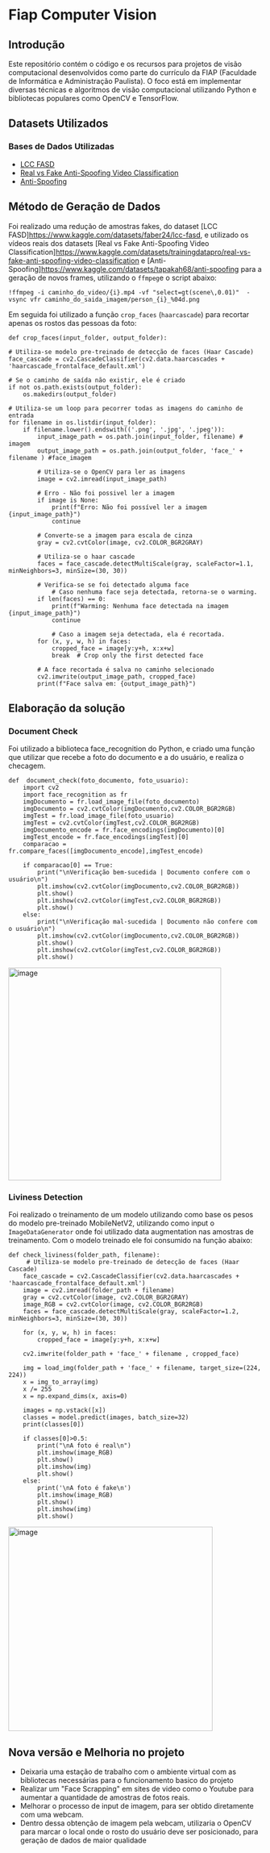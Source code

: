 # Fiap Computer Vision

## Introdução

Este repositório contém o código e os recursos para projetos de visão computacional desenvolvidos como parte do currículo da FIAP (Faculdade de Informática e Administração Paulista). O foco está em implementar diversas técnicas e algoritmos de visão computacional utilizando Python e bibliotecas populares como OpenCV e TensorFlow.

## Datasets Utilizados

### Bases de Dados Utilizadas

- [LCC FASD](https://www.kaggle.com/datasets/faber24/lcc-fasd)
- [Real vs Fake Anti-Spoofing Video Classification](https://www.kaggle.com/datasets/trainingdatapro/real-vs-fake-anti-spoofing-video-classification)
- [Anti-Spoofing](https://www.kaggle.com/datasets/tapakah68/anti-spoofing)

## Método de Geração de Dados

Foi realizado uma redução de amostras fakes, do dataset [LCC FASD]https://www.kaggle.com/datasets/faber24/lcc-fasd, e utilizado os vídeos reais dos datasets [Real vs Fake Anti-Spoofing Video Classification]https://www.kaggle.com/datasets/trainingdatapro/real-vs-fake-anti-spoofing-video-classification e [Anti-Spoofing]https://www.kaggle.com/datasets/tapakah68/anti-spoofing para a geração de novos frames, utilizando o `ffmpeg`e o script abaixo:

`
!ffmpeg -i caminho_do_video/{i}.mp4 -vf "select=gt(scene\,0.01)"  -vsync vfr caminho_do_saida_imagem/person_{i}_%04d.png
`

Em seguida foi utilizado a função `crop_faces` (`haarcascade`) para recortar apenas os rostos das pessoas da foto:


    
    def crop_faces(input_folder, output_folder):

    # Utiliza-se modelo pre-treinado de detecção de faces (Haar Cascade)
    face_cascade = cv2.CascadeClassifier(cv2.data.haarcascades + 'haarcascade_frontalface_default.xml')

    # Se o caminho de saída não existir, ele é criado
    if not os.path.exists(output_folder):
        os.makedirs(output_folder)

    # Utiliza-se um loop para pecorrer todas as imagens do caminho de entrada
    for filename in os.listdir(input_folder):
        if filename.lower().endswith(('.png', '.jpg', '.jpeg')):
            input_image_path = os.path.join(input_folder, filename) # imagem
            output_image_path = os.path.join(output_folder, 'face_' + filename ) #face_imagem

            # Utiliza-se o OpenCV para ler as imagens
            image = cv2.imread(input_image_path)

            # Erro - Não foi possivel ler a imagem
            if image is None:
                print(f"Erro: Não foi possível ler a imagem {input_image_path}")
                continue

            # Converte-se a imagem para escala de cinza
            gray = cv2.cvtColor(image, cv2.COLOR_BGR2GRAY)

            # Utiliza-se o haar cascade
            faces = face_cascade.detectMultiScale(gray, scaleFactor=1.1, minNeighbors=3, minSize=(30, 30))

            # Verifica-se se foi detectado alguma face
                # Caso nenhuma face seja detectada, retorna-se o warming.
            if len(faces) == 0:
                print(f"Warming: Nenhuma face detectada na imagem {input_image_path}")
                continue

                # Caso a imagem seja detectada, ela é recortada.
            for (x, y, w, h) in faces:
                cropped_face = image[y:y+h, x:x+w]
                break  # Crop only the first detected face

            # A face recortada é salva no caminho selecionado
            cv2.imwrite(output_image_path, cropped_face)
            print(f"Face salva em: {output_image_path}")
            

## Elaboração da solução

### Document Check

Foi utilizado a biblioteca face_recognition do Python, e criado uma função que utilizar que recebe a foto do documento e a do usuário, e realiza o checagem.


    def  document_check(foto_documento, foto_usuario):
        import cv2
        import face_recognition as fr
        imgDocumento = fr.load_image_file(foto_documento)
        imgDocumento = cv2.cvtColor(imgDocumento,cv2.COLOR_BGR2RGB)
        imgTest = fr.load_image_file(foto_usuario)
        imgTest = cv2.cvtColor(imgTest,cv2.COLOR_BGR2RGB)
        imgDocumento_encode = fr.face_encodings(imgDocumento)[0]
        imgTest_encode = fr.face_encodings(imgTest)[0]
        comparacao = fr.compare_faces([imgDocumento_encode],imgTest_encode)
        
        if comparacao[0] == True:
            print("\nVerificação bem-sucedida | Documento confere com o usuário\n")
            plt.imshow(cv2.cvtColor(imgDocumento,cv2.COLOR_BGR2RGB))
            plt.show()
            plt.imshow(cv2.cvtColor(imgTest,cv2.COLOR_BGR2RGB))
            plt.show()
        else:
            print("\nVerificação mal-sucedida | Documento não confere com o usuário\n")
            plt.imshow(cv2.cvtColor(imgDocumento,cv2.COLOR_BGR2RGB))
            plt.show()
            plt.imshow(cv2.cvtColor(imgTest,cv2.COLOR_BGR2RGB))
            plt.show()
            

<img width="422" alt="image" src="https://github.com/luizhdramos/Fiap_Computer_Vision/assets/96795757/0247bd36-6f70-4963-89ec-1fcd333b34d0">

### Liviness Detection 

Foi realizado o treinamento de um modelo utilizando como base os pesos do modelo pre-treinado MobileNetV2, utilizando como input o `ImageDataGenerator` onde foi utilizado data augmentation nas amostras de treinamento. Com o modelo treinado ele foi consumido na função abaixo:


  
    def check_liviness(folder_path, filename):
         # Utiliza-se modelo pre-treinado de detecção de faces (Haar Cascade)
        face_cascade = cv2.CascadeClassifier(cv2.data.haarcascades + 'haarcascade_frontalface_default.xml')
        image = cv2.imread(folder_path + filename)
        gray = cv2.cvtColor(image, cv2.COLOR_BGR2GRAY)
        image_RGB = cv2.cvtColor(image, cv2.COLOR_BGR2RGB)
        faces = face_cascade.detectMultiScale(gray, scaleFactor=1.2, minNeighbors=3, minSize=(30, 30))

        for (x, y, w, h) in faces:
            cropped_face = image[y:y+h, x:x+w]
    
        cv2.imwrite(folder_path + 'face_' + filename , cropped_face)
    
        img = load_img(folder_path + 'face_' + filename, target_size=(224, 224))
        x = img_to_array(img)
        x /= 255
        x = np.expand_dims(x, axis=0)
    
        images = np.vstack([x])
        classes = model.predict(images, batch_size=32)
        print(classes[0])
    
        if classes[0]>0.5:
            print("\nA foto é real\n")
            plt.imshow(image_RGB)
            plt.show()
            plt.imshow(img)
            plt.show()
        else:
            print('\nA foto é fake\n')
            plt.imshow(image_RGB)
            plt.show()
            plt.imshow(img)
            plt.show()



<img width="405" alt="image" src="https://github.com/luizhdramos/Fiap_Computer_Vision/assets/96795757/43f95d05-d9db-40ba-9162-5e03197e9820">

## Nova versão e Melhoria no projeto

- Deixaria uma estação de trabalho com o ambiente virtual com as bibliotecas necessárias para o funcionamento basico do projeto
- Realizar um "Face Scrapping" em sites de video como o Youtube para aumentar a quantidade de amostras de fotos reais.
- Melhorar o processo de input de imagem, para ser obtido diretamente com uma webcam.
- Dentro dessa obtenção de imagem pela webcam, utilizaria o OpenCV para marcar o local onde o rosto do usuário deve ser posicionado, para geração de dados de maior qualidade




